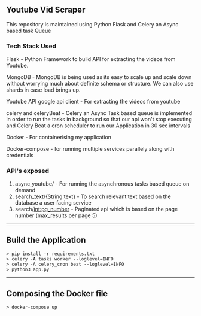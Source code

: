 ## Youtube Vid Scraper

This repository is maintained using Python Flask and Celery an Async based task Queue

### Tech Stack Used

Flask - Python Framework to build API for extracting the videos from Youtube.

MongoDB - MongoDB is being used as its easy to scale up and scale down without worrying much about
         definite schema or structure. We can also use shards in case load brings up.

Youtube API google api client - For extracting the videos from youtube

celery and celeryBeat - Celery an Async Task based queue is implemented in order to run the tasks in background
                        so that our api won't stop executing and Celery Beat a cron scheduler to run our Application in 30 sec intervals

Docker - For containerising my application

Docker-compose - for running multiple services parallely along with credentials

### API's exposed
1. async_youtube/ - For running the asynchronous tasks based queue on demand
2. search_text/{String:text} - To search relevant text based on the database a user facing service
3. search/<int:pg_number> - Paginated api which is based on the page number (max_results per page 5)

--------------------
Build the Application
--------------------


```
> pip install -r requirements.txt
> celery -A tasks worker --loglevel=INFO
> celery -A celery_cron beat --loglevel=INFO
> python3 app.py 

```

--------------------------
Composing the Docker file
---------------------------

```
> docker-compose up
```

